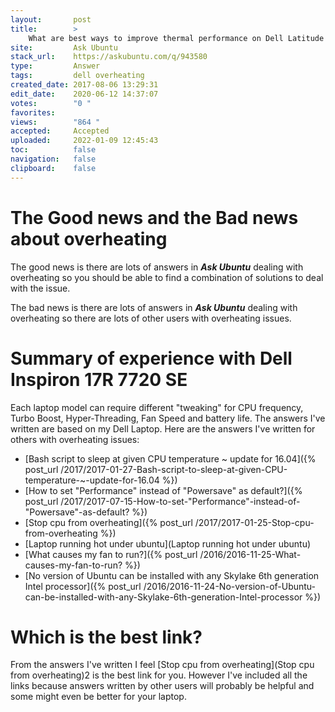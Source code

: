 ```yaml
---
layout:       post
title:        >
    What are best ways to improve thermal performance on Dell Latitude E5570 running Ubuntu?
site:         Ask Ubuntu
stack_url:    https://askubuntu.com/q/943580
type:         Answer
tags:         dell overheating
created_date: 2017-08-06 13:29:31
edit_date:    2020-06-12 14:37:07
votes:        "0 "
favorites:    
views:        "864 "
accepted:     Accepted
uploaded:     2022-01-09 12:45:43
toc:          false
navigation:   false
clipboard:    false
---
```


# The Good news and the Bad news about overheating

The good news is there are lots of answers in ***Ask Ubuntu*** dealing with overheating so you should be able to find a combination of solutions to deal with the issue.

The bad news is there are lots of answers in ***Ask Ubuntu*** dealing with overheating so there are lots of other users with overheating issues.

# Summary of experience with Dell Inspiron 17R 7720 SE

Each laptop model can require different "tweaking" for CPU frequency, Turbo Boost, Hyper-Threading, Fan Speed and battery life. The answers I've written are based on my Dell Laptop. Here are the answers I've written for others with overheating issues:

- [Bash script to sleep at given CPU temperature ~ update for 16.04]({% post_url /2017/2017-01-27-Bash-script-to-sleep-at-given-CPU-temperature-~-update-for-16.04 %})
- [How to set "Performance" instead of "Powersave" as default?]({% post_url /2017/2017-07-15-How-to-set-"Performance"-instead-of-"Powersave"-as-default? %})
- [Stop cpu from overheating]({% post_url /2017/2017-01-25-Stop-cpu-from-overheating %})
- [Laptop running hot under ubuntu](Laptop running hot under ubuntu)
- [What causes my fan to run?]({% post_url /2016/2016-11-25-What-causes-my-fan-to-run? %})
- [No version of Ubuntu can be installed with any Skylake 6th generation Intel processor]({% post_url /2016/2016-11-24-No-version-of-Ubuntu-can-be-installed-with-any-Skylake-6th-generation-Intel-processor %})

# Which is the best link?

From the answers I've written I feel [Stop cpu from overheating](Stop cpu from overheating)2 is the best link for you. However I've included all the links because answers written by other users will probably be helpful and some might even be better for your laptop.

